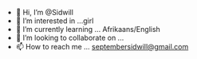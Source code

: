 - 👋 Hi, I’m @Sidwill
- 👀 I’m interested in ...girl
- 🌱 I’m currently learning ... Afrikaans/English
- 💞️ I’m looking to collaborate on ...
- 📫 How to reach me ... septembersidwill@gmail.com

<!---
Sidwill/Sidwill is a ✨ special ✨ repository because its `README.md` (this file) appears on your GitHub profile.
You can click the Preview link to take a look at your changes.
--->
